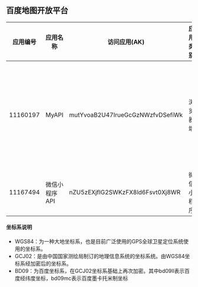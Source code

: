 ## 百度地图开放平台


应用编号|应用名称|访问应用(AK)|应用类别|启用服务
-|-|-|-|-
11160197|MyAPI|mutYvoaB2U47IrueGcGzNWzfvDSefiWk|浏览器端|云检索/Javascript API/地点检索/正逆地理编码/普通IP定位/静态图/全景静态图/坐标转换/鹰眼轨迹/全景URL API/云逆地理编码/云地理编码
11167494|微信小程序API|nZU5zEXjfIG2SWKzFX8ld6Fsvt0Xj8WR|微信小程序|地点检索/正逆地理编码/天气查询API

#### 坐标系说明
- WGS84：为一种大地坐标系，也是目前广泛使用的GPS全球卫星定位系统使用的坐标系。
- GCJ02：是由中国国家测绘局制订的地理信息系统的坐标系统。由WGS84坐标系经加密后的坐标系。
- BD09：为百度坐标系，在GCJ02坐标系基础上再次加密。其中bd09ll表示百度经纬度坐标，bd09mc表示百度墨卡托米制坐标